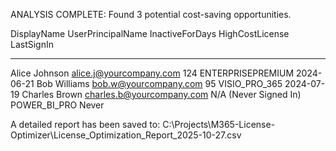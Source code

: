 ANALYSIS COMPLETE: Found 3 potential cost-saving opportunities.

DisplayName     UserPrincipalName             InactiveForDays HighCostLicense   LastSignIn
-----------     -----------------             --------------- ---------------   ----------
Alice Johnson   alice.j@yourcompany.com       124             ENTERPRISEPREMIUM 2024-06-21
Bob Williams    bob.w@yourcompany.com         95              VISIO_PRO_365     2024-07-19
Charles Brown   charles.b@yourcompany.com     N/A (Never Signed In) POWER_BI_PRO    Never

A detailed report has been saved to:
C:\Projects\M365-License-Optimizer\License_Optimization_Report_2025-10-27.csv